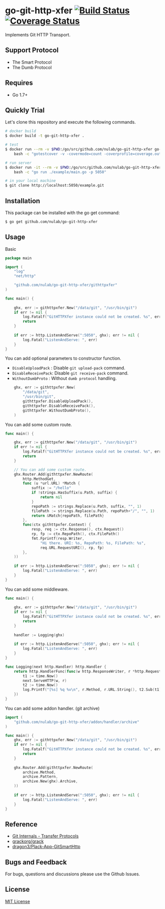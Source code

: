 # go-git-http-xfer [![Build Status](https://travis-ci.org/nulab/go-git-http-xfer.svg?branch=master)](https://travis-ci.org/nulab/go-git-http-xfer) [![Coverage Status](https://coveralls.io/repos/github/nulab/go-git-http-xfer/badge.svg?branch=master)](https://coveralls.io/github/nulab/go-git-http-xfer?branch=master)

Implements Git HTTP Transport.

## Support Protocol

* The Smart Protocol
* The Dumb Protocol

## Requires

* Go 1.7+

## Quickly Trial

Let's clone this repository and execute the following commands.

```` zsh
# docker build
$ docker build -t go-git-http-xfer .

# test
$ docker run --rm -v $PWD:/go/src/github.com/nulab/go-git-http-xfer go-git-http-xfer \
    bash -c "gotestcover -v -covermode=count -coverprofile=coverage.out ./..."

# run server
$ docker run -it --rm -v $PWD:/go/src/github.com/nulab/go-git-http-xfer -p 5050:5050 go-git-http-xfer \
    bash -c "go run ./example/main.go -p 5050"

# in your local machine
$ git clone http://localhost:5050/example.git
````

## Installation

This package can be installed with the go get command:

``` zsh
$ go get github.com/nulab/go-git-http-xfer
```

## Usage

Basic
``` go
package main

import (
	"log"
	"net/http"

	"github.com/nulab/go-git-http-xfer/githttpxfer"
)

func main() {
	
	ghx, err := githttpxfer.New("/data/git", "/usr/bin/git")
	if err != nil {
		log.Fatalf("GitHTTPXfer instance could not be created. %s", err.Error())
		return
	}
	
	if err := http.ListenAndServe(":5050", ghx); err != nil {
		log.Fatal("ListenAndServe: ", err)
	}
}
```
You can add optional parameters to constructor function.
* `DisableUploadPack` : Disable `git upload-pack` command.
* `DisableReceivePack`: Disable `git receive-pack` command.
* `WithoutDumbProto`  : Without `dumb protocol` handling.
```go
	ghx, err := githttpxfer.New(
		"/data/git",
		"/usr/bin/git",
		githttpxfer.DisableUploadPack(),
		githttpxfer.DisableReceivePack(),
		githttpxfer.WithoutDumbProto(),
	)
```
You can add some custom route.
``` go
func main() {

	ghx, err := githttpxfer.New("/data/git", "/usr/bin/git")
	if err != nil {
		log.Fatalf("GitHTTPXfer instance could not be created. %s", err.Error())
		return
	}

	// You can add some custom route.
	ghx.Router.Add(githttpxfer.NewRoute(
		http.MethodGet,
		func (u *url.URL) *Match {
			suffix := "/hello"
			if !strings.HasSuffix(u.Path, suffix) {
				return nil
			}
			repoPath := strings.Replace(u.Path, suffix, "", 1)
			filePath := strings.Replace(u.Path, repoPath+"/", "", 1)
			return &Match{repoPath, filePath}
		},
		func(ctx githttpxfer.Context) {
			resp, req := ctx.Response(), ctx.Request()
			rp, fp := ctx.RepoPath(), ctx.FilePath()
			fmt.Fprintf(resp.Writer,
				"Hi there. URI: %s, RepoPath: %s, FilePath: %s",
				req.URL.RequestURI(), rp, fp)
		},
	))
	
	if err := http.ListenAndServe(":5050", ghx); err != nil {
		log.Fatal("ListenAndServe: ", err)
	}
}
```
You can add some middleware.
``` go
func main() {
	
	ghx, err := githttpxfer.New("/data/git", "/usr/bin/git")
	if err != nil {
		log.Fatalf("GitHTTPXfer instance could not be created. %s", err.Error())
		return
	}
	
	handler := Logging(ghx)
	
	if err := http.ListenAndServe(":5050", ghx); err != nil {
		log.Fatal("ListenAndServe: ", err)
	}
}

func Logging(next http.Handler) http.Handler {
	return http.HandlerFunc(func(w http.ResponseWriter, r *http.Request) {
		t1 := time.Now()
		next.ServeHTTP(w, r)
		t2 := time.Now()
		log.Printf("[%s] %q %v\n", r.Method, r.URL.String(), t2.Sub(t1))
	})
}
```
You can add some addon handler. (git archive)
``` go
import (
	"github.com/nulab/go-git-http-xfer/addon/handler/archive"
)

func main() {
	ghx, err := githttpxfer.New("/data/git", "/usr/bin/git")
	if err != nil {
		log.Fatalf("GitHTTPXfer instance could not be created. %s", err.Error())
		return
	}
	
	ghx.Router.Add(githttpxfer.NewRoute(
		archive.Method,
		archive.Pattern,
		archive.New(ghx).Archive,
	))
	
	if err := http.ListenAndServe(":5050", ghx); err != nil {
		log.Fatal("ListenAndServe: ", err)
	}
}

```

## Reference

- [Git Internals - Transfer Protocols](http://www.opensource.org/licenses/mit-license.php)
- [grackorg/grack](https://github.com/grackorg/grack)
- [dragon3/Plack-App-GitSmartHttp](https://github.com/dragon3/Plack-App-GitSmartHttp)

## Bugs and Feedback

For bugs, questions and discussions please use the Github Issues.

## License

[MIT License](http://www.opensource.org/licenses/mit-license.php)
